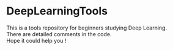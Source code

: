 # DeepLearningTools
This is a tools repository for beginners studying Deep Learning.</br>
There are detailed comments in the code.</br>
Hope it could help you !</br>
